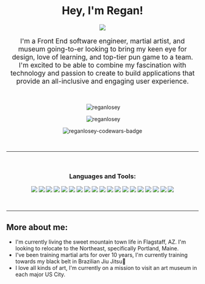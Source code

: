 <h1 align="center">Hey, I'm Regan!</h1>

<p align ="center">
  <img src="https://img.shields.io/badge/linkedin-%230077B5.svg?style=for-the-badge&logo=linkedin&logoColor=white">
</p>

<p align="center" style="font-size:1.25em">I'm a Front End software engineer, martial artist, and museum going-to-er looking to bring my keen eye for design, love of learning, and top-tier pun game to a team. I'm excited to be able to combine my fascination with technology and passion to create to build applications that provide an all-inclusive and engaging user experience. 
</p>

<br>
<p align="center">&nbsp;<img src="https://github-readme-stats.vercel.app/api/top-langs?username=reganlosey&show_icons=true&locale=en&layout=compact&theme=noctis_minimus" alt="reganlosey" /></p>

<p align="center"> &nbsp;<img src="https://github-readme-stats.vercel.app/api?username=reganlosey&show_icons=true&locale=en&theme=noctis_minimus" alt="reganlosey" /></p>
<p align="center"><img src="https://www.codewars.com/users/regalbeagle/badges/large" alt="reganlosey-codewars-badge"/></p>
<br>
<hr>
<br>

<h3 align="center">Languages and Tools:</h3>

<p align="center">
<img src="https://img.shields.io/badge/react-%2320232a.svg?style=for-the-badge&logo=react&logoColor=%2361DAFB"/>
<img src="https://img.shields.io/badge/React_Router-CA4245?style=for-the-badge&logo=react-router&logoColor=white"/>
<img src="https://img.shields.io/badge/javascript-%23323330.svg?style=for-the-badge&logo=javascript&logoColor=%23F7DF1E"/>
<img src="https://img.shields.io/badge/TypeScript-007ACC?style=for-the-badge&logo=typescript&logoColor=white"/>
<img src="https://img.shields.io/badge/Redux-593D88?style=for-the-badge&logo=redux&logoColor=white"/>
 <img src="https://img.shields.io/badge/html5-%23E34F26.svg?style=for-the-badge&logo=html5&logoColor=white"/>
<img src="https://img.shields.io/badge/css3-%231572B6.svg?style=for-the-badge&logo=css3&logoColor=white"/>
<img src="https://img.shields.io/badge/SASS-hotpink.svg?style=for-the-badge&logo=SASS&logoColor=white"/>
<img src="https://img.shields.io/badge/NPM-%23000000.svg?style=for-the-badge&logo=npm&logoColor=white"/>
<img src="https://img.shields.io/badge/PostgreSQL-316192?style=for-the-badge&logo=postgresql&logoColor=green"/>
<img src="https://img.shields.io/badge/Express.js-000000?style=for-the-badge&logo=express&logoColor=white"/>
<img src="https://img.shields.io/badge/Postman-FF6C37?style=for-the-badge&logo=Postman&logoColor=white"/>
<img src="https://img.shields.io/badge/Node.js-43853D?style=for-the-badge&logo=node.js&logoColor=white"/>
<img src="https://img.shields.io/badge/-cypress-%23E5E5E5?style=for-the-badge&logo=cypress&logoColor=058a5e"/>
<img src="https://img.shields.io/badge/-mocha-%238D6748?style=for-the-badge&logo=mocha&logoColor=white"/>
<img src="https://img.shields.io/badge/figma-%23F24E1E.svg?style=for-the-badge&logo=figma&logoColor=white"/>
<img src="https://img.shields.io/badge/git-%23F05033.svg?style=for-the-badge&logo=git&logoColor=white"/>
<img src="https://img.shields.io/badge/github-%23121011.svg?style=for-the-badge&logo=github&logoColor=white"/>
<img src="https://img.shields.io/badge/markdown-%23000000.svg?style=for-the-badge&logo=markdown&logoColor=white"/>
</p>

<br>
<hr>

## More about me:
  - I'm currently living the sweet mountain town life in Flagstaff, AZ. I'm looking to relocate to the Northeast, specifically Portland, Maine.
  - I've been training martial arts for over 10 years, I'm currently training towards my black belt in Brazilian Jiu Jitsu🥋
  - I love all kinds of art, I'm currently on a mission to visit an art museum in each major US City.
